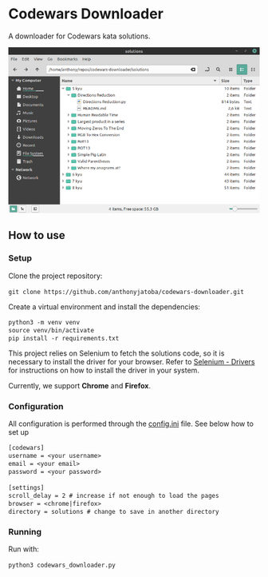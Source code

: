 # Codewars Downloader

A downloader for Codewars kata solutions.

![Files](docs/files.png)

## How to use

### Setup

Clone the project repository:

```git clone https://github.com/anthonyjatoba/codewars-downloader.git```

Create a virtual environment and install the dependencies:

```
python3 -m venv venv
source venv/bin/activate
pip install -r requirements.txt
```

This project relies on Selenium to fetch the solutions code, so it is necessary to install the driver for your browser. Refer to [Selenium - Drivers](https://selenium-python.readthedocs.io/installation.html#drivers) for instructions on how to install the driver in your system.

Currently, we support **Chrome** and **Firefox**.

### Configuration

All configuration is performed through the [config.ini](settings/config.ini) file. See below how to set up

```
[codewars]
username = <your username>
email = <your email>
password = <your password>

[settings]
scroll_delay = 2 # increase if not enough to load the pages
browser = <chrome|firefox>
directory = solutions # change to save in another directory
```

### Running

Run with:

```python3 codewars_downloader.py```
